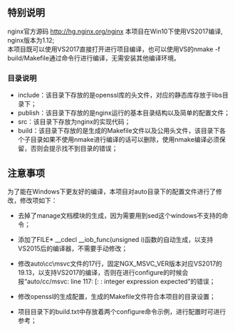 ## 特别说明
nginx官方源码 http://hg.nginx.org/nginx
本项目在Win10下使用VS2017编译, nginx版本为1.12;  
本项目既可以使用VS2017直接打开进行项目编译，也可以使用VS的nmake -f build/Makefile通过命令行进行编译，无需安装其他编译环境。

### 目录说明
* include：该目录下存放的是openssl库的头文件，对应的静态库存放于libs目录下；
* publish：该目录下存放的是nginx运行的基本目录结构以及简单的配置文件；
* src：该目录下存放为nginx的实现代码；
* build：该目录下存放的是生成的Makefile文件以及公用头文件，该目录下各个子目录如果不使用nmake进行编译的话可以删除，使用nmake编译必须保留，否则会提示找不到目录的错误；

## 注意事项
为了能在Windows下更友好的编译，本项目对auto目录下的配置文件进行了修改，修改项如下：
* 去掉了manage文档模块的生成，因为需要用到sed这个windows不支持的命令；

* 添加了FILE* __cdecl __iob_func(unsigned i)函数的自动生成，以支持VS2015后的编译器，不需要手动修改；
* 修改auto\cc\msvc文件的17行，固定NGX_MSVC_VER版本对应VS2017的19.13，以支持VS2017的编译，否则在进行configure的时候会报“auto/cc/msvc: line 117: [: : integer expression expected”的错误；
* 修改openssl的生成配置，生成的Makefile文件符合本项目的目录设置；
* 项目目录下的build.txt中存放着两个configure命令示例，进行配置时可进行参考；
